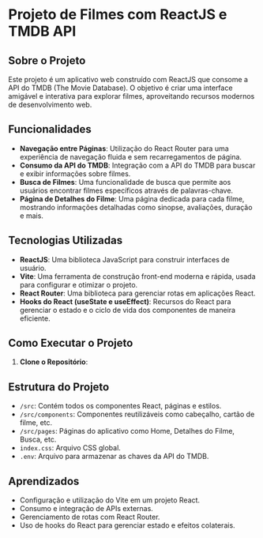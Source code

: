 # Projeto de Filmes com ReactJS e TMDB API

## Sobre o Projeto
Este projeto é um aplicativo web construído com ReactJS que consome a API do TMDB (The Movie Database). O objetivo é criar uma interface amigável e interativa para explorar filmes, aproveitando recursos modernos de desenvolvimento web.

## Funcionalidades
- **Navegação entre Páginas**: Utilização do React Router para uma experiência de navegação fluida e sem recarregamentos de página.
- **Consumo da API do TMDB**: Integração com a API do TMDB para buscar e exibir informações sobre filmes.
- **Busca de Filmes**: Uma funcionalidade de busca que permite aos usuários encontrar filmes específicos através de palavras-chave.
- **Página de Detalhes do Filme**: Uma página dedicada para cada filme, mostrando informações detalhadas como sinopse, avaliações, duração e mais.

## Tecnologias Utilizadas
- **ReactJS**: Uma biblioteca JavaScript para construir interfaces de usuário.
- **Vite**: Uma ferramenta de construção front-end moderna e rápida, usada para configurar e otimizar o projeto.
- **React Router**: Uma biblioteca para gerenciar rotas em aplicações React.
- **Hooks do React (useState e useEffect)**: Recursos do React para gerenciar o estado e o ciclo de vida dos componentes de maneira eficiente.

## Como Executar o Projeto
1. **Clone o Repositório**:

## Estrutura do Projeto
- `/src`: Contém todos os componentes React, páginas e estilos.
- `/src/components`: Componentes reutilizáveis como cabeçalho, cartão de filme, etc.
- `/src/pages`: Páginas do aplicativo como Home, Detalhes do Filme, Busca, etc.
- `index.css`: Arquivo CSS global.
- `.env`: Arquivo para armazenar as chaves da API do TMDB.

## Aprendizados
- Configuração e utilização do Vite em um projeto React.
- Consumo e integração de APIs externas.
- Gerenciamento de rotas com React Router.
- Uso de hooks do React para gerenciar estado e efeitos colaterais.
